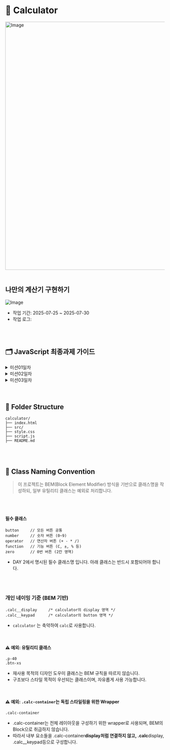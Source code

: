 # 🧮 Calculator

<img width="612" height="783" alt="Image" src="https://github.com/user-attachments/assets/79821180-8204-492e-adba-c2ce97d13f8c"/>

<br>
<br>

## 나만의 계산기 구현하기

![Image](https://github.com/user-attachments/assets/c2a625ff-9852-4fac-9b45-dd8da1c2a976)

- 작업 기간: 2025-07-25 ~ 2025-07-30
- 작업 로그:

<br><br>

## 🗂️ JavaScript 최종과제 가이드

  <details>
  <summary> 미션01일차 </summary>
  <div markdown="1">

#### STEP 1. HTML로 목업 만들기

#### 요구사항

HTML 파일을 생성하고 기본 구조를 작성하세요
CSS 초기화 코드를 입력해주세요.

#### 구현 단계

`index.html`

1. body 요소 내부에 계산기 컨테이너를 만듭니다.
2. flex를 이용하여 컨테이너가 화면의 중간에 위치하도록 합니다.
3. 컨테이너 내부에 2개의 영역을 생성합니다. (display, buttons)
4. 각 영역을 시각적으로 확인할 수 있도록 border 속성을 추가합니다.
5. display와 buttons를 flex를 사용하여 적절하게 배치합니다.
6. 계산기 컨테이너의 내부 여백을 적절하게 설정합니다.

### STEP 2. 계산기 상단에 버튼 추가하기 (도전미션)

#### 요구사항

1.  계산기 상단에 버튼을 3개 추가하세요
2.  맥북 계산기의 디자인 모티브로 하지만, 기능은 동작하지 않아도 됩
3.  버튼은 원 형태이고, 각 버튼이 일정한 간격을 갖도록 구현해야 합니다.
<br>
<br>
</div>

</details>

  <details>
  <summary> 미션02일차 </summary>
  <div markdown="1">

#### STEP 1. HTML로 목업 만들기, flexbox로 정렬 및 배치하기

#### 요구사항

1. CSS의 flexbox 속성을 이용해 계산기 레이아웃을 구성하세요.
2. 계산기의 기본 구성 요소를 추가하세요 (디스플레이, 숫자 버튼, 연산자 버튼 등).

#### 구현 단계

`index.html`

- **buttons** 내부에 계산기에 필요한 버튼을 추가합니다.

  1.  모든 버튼은 `button` class를 가지고 있어야 합니다.
  2.  숫자 버튼에는 `number` class를 추가합니다.
  3.  연산기호 버튼(`+`, `-`, `*`, `/`)에는 `operator` class를 추가합니다.
  4.  기능 버튼(`C`, `±`, `%`)에는 `function` class를 추가합니다.
  5.  숫자 0은 다른 버튼에 비해 두 배의 영역을 가지고 있으므로, `zero` class를 추가합니다.

`style.css  `

- **display** 영역을 스타일링합니다.

1. 텍스트를 오른쪽으로 정렬합니다.
2. 콘텐츠와 테두리 사이에 padding을 지정합니다.
3. buttons 영역과 버튼들을 flexbox를 사용하여 정렬합니다.

## 🔥도전 미션

### 1. 버튼에 hover 및 active 효과 추가하기

### 요구 사항

- 버튼에 마우스를 올리면(`hover`) 배경색이 변경되도록 하세요.
- 버튼을 클릭하면(`active`) 배경색이 잠시 변경되도록 하세요.
<br>
<br>
</div>

</details>

  <details>
  <summary> 미션03일차 </summary>
  <div markdown="1">

## 요구사항

[3단계 미션지](https://www.notion.so/3-23acaf5650aa8110a6bac1f3c2aaa951?pvs=21)

- 각 버튼을 클릭했을 때 해당 버튼의 값을 콘솔에 출력하세요.

## 구현 단계

### 3-1단계: 각 버튼을 클릭했을 때 console에 각 버튼의 value가 나오도록 하기

- **`script.js`**

  1. 모든 버튼 요소를 선택합니다.
  2. 각 버튼에 클릭 이벤트 리스너를 추가합니다 ⇒ for문 돌려서 개별 요소에 접근
  3. 버튼이 클릭되었을 때, 해당 버튼의 값을 콘솔에 출력합니다.
     - 해당 버튼의 값 ⇒ `textContent`로 설정함

  ![](attachment:a9ba31c8-4541-4d06-9231-150d82e7443e:Jul-04-2024_16-07-45.gif)

<aside>
💡

`forEach()` 사용하는 이유

```
const $btn = document.querySelectorAll(".button");
console.log($btn);
```

![image.png](attachment:e81d6fb0-20c8-49ab-a2b3-0925276ab911:image.png)

- 클래스명으로 가지고 온 노드 → 19개의 노드 리스트 발견 , 하나씩 순회하면서 이벤트 리스너 추가해야함.
</aside>

### 3-2단계: 숫자를 디스플레이에 표시하기

### 요구 사항

- 숫자 버튼을 클릭하면 디스플레이에 해당 숫자가 표시되도록 하세요.
- 초기 디스플레이 값이 `0`일 때는 클릭한 숫자로 바뀌어야 합니다.
- 초기 값이 `0`이 아닐 때는 클릭한 숫자가 뒤에 추가되어야 합니다.
- 클래스가 `number`인 버튼에 대해서만 처리하세요.

### 구현 단계

1. **script.js**
   1. 모든 버튼 요소와 디스플레이 요소를 선택합니다.
   2. 각 버튼에 클릭 이벤트 리스너를 추가합니다.
   3. 버튼이 클릭되었을 때, 클래스가 `number`인 경우 디스플레이에 값을 표시합니다.
   4. 디스플레이가 `0`일 때는 클릭한 숫자로 바뀌어야 합니다.
   5. 디스플레이가 `0`이 아닐 때는 클릭한 숫자가 뒤에 추가되어야 합니다.

### 구현

```
$num.forEach((num) => {
  num.addEventListener("click", () => {
    if ($display.textContent === "0") {
      $display.textContent = num.textContent; //"0"이면 덮어쓰기 하기
    } else {
      $display.textContent += num.textContent; //누적해서 쌓기
    }
  });
});
```

1. 동일하게 `number`클래스는 10개의 노드리스트 반환 → `forEach()` 돌려서 각 요소에 접근
2. 각 요소를 클릭하였을 때 → `display` 부분의 `text`가 클릭한 요소로 동기화 되어야함
3. 조건

   1. 만약 `display===”0”` 이면 , 클릭한 요소로 “덮어쓰기 해야함 “
   2. 그게 아니라면, 클릭한 숫자들이 뒤에 계속 누적해서 쌓여야한다.

   <aside>
   💡

   왜 `display=== 0` 이 안될까?

   - textContent는 항상 “문자열 “ 반환
   - **숫자가** 아니기 때문에 조건 실패함.
   </aside>

![계산기.gif](attachment:2250f65a-1256-496e-92e0-d540bf67ece9:계산기.gif)

## 🔥도전 미션

### 소수점과 Clear 기능 추가하기

### 요구 사항 1 : 소수점 추가

- 소수점 클래스 추가 = `“dec”`
- `“dec”` 이벤트 추가 ⇒ 소수점이 없으면 소수점 추가, 소수점 있으면 추가 되지 않도록

```
$dec.addEventListener("click", () => {
  //소수점이 포함되어 있으면? 돌아가
  if ($display.textContent.includes(".")) {
    return;
  }
  //소수점 없으면? 추가해 ~
  $display.textContent += $dec.textContent;
});
```

<aside>
💡

if `($display.textContent === ".")`  되지 않는 이유

- 이 친구는 전체값이 `“.”` 일때만 돌아간다.
- 즉) **3.14 는 `“.”`에 포함이 되지 않아 숫자+소수점 형태라서**
- 오로지 . 하나만 있어야지 조건이 발동이 된다
- 그래서 `===”.”` 사용하지 않고 [`includes`] 를 사용한 것
</aside>

### 요구 사항 2 : 클리어 기능 추가

- `C` 버튼을 클릭하면 디스플레이를 `0`으로 초기화하세요. - 초기화 클래스 추가 = “clear” - `display` 의 텍스트 부분 0으로 초기화 시키기.

        ```
        $clear.addEventListener("click", () => {
          $display.textContent = "0";
        });
        ```

  <br>
  <br>
      </div>
      </details>
    <br><br>

## 📁 Folder Structure

```
calculator/
├── index.html
├── src/
├── style.css
├── script.js
├── README.md
```

<br><br>

## 📍 Class Naming Convention

> 이 프로젝트는 BEM(Block Element Modifier) 방식을 기반으로 클래스명을 작성하되, 일부 유틸리티 클래스는 예외로 처리합니다.

<br><br>

#### 필수 클래스

```
button     // 모든 버튼 공통
number     // 숫자 버튼 (0~9)
operator   // 연산자 버튼 (+ - * /)
function   // 기능 버튼 (C, ±, % 등)
zero       // 0번 버튼 (2칸 영역)
```

- DAY 2에서 명시된 필수 클래스명 입니다. 아래 클래스는 반드시 포함되어야 합니다.

<br><br>

### 개인 네이밍 기준 (BEM 기반)

```
.calc__display     /* calculator의 display 영역 */
.calc__keypad      /* calculator의 button 영역 */
```

- `calculator` 는 축약하여 `calc`로 사용합니다.

<br>

#### ⚠️ 예외: 유틸리티 클래스

```
.p-40
.btn-xs
```

- 재사용 목적의 디자인 도우미 클래스는 BEM 규칙을 따르지 않습니다.
- 구조보다 스타일 목적이 우선되는 클래스이며, 자유롭게 사용 가능합니다.

<br>

#### ⚠️ 예외: `.calc-container`는 독립 스타일링을 위한 Wrapper

```
.calc-container
```

- .calc-container는 전체 레이아웃을 구성하기 위한 wrapper로 사용되며, BEM의 Block으로 취급하지 않습니다.
- 따라서 내부 요소들을 .calc-container**display처럼 연결하지 않고, .calc**display, .calc\_\_keypad등으로 구성합니다.
